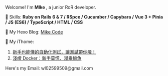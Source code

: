 Welcome! I'm <strong> MIke </strong>, a junior RoR developer.

📔 Skills:
<strong> Ruby on Rails 6 & 7 / RSpce / Cucumber / Capybara / Vue 3 + Pinia / JS (ES6) / TypeScript / HTML / CSS </strong>

📙 My Hexo Blog: <a href="https://wl02599509.github.io/"> Mike Code </a>

📗 My iThome:
<ol>
<li><a href="https://ithelp.ithome.com.tw/users/20149089/ironman/4955"> 新手也能懂的自動化測試，讓測試帶你飛！</a></li>
<li><a href="https://ithelp.ithome.com.tw/users/20149089/ironman/6583"> 淺嚐 Docker：新手莫慌、漫乘鯨魚 </a></li>
</ol>
Here's my Email: wl02599509@gmail.com
